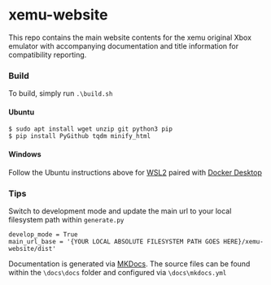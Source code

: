 xemu-website
====

This repo contains the main website contents for the xemu original Xbox emulator with accompanying documentation and title information for compatibility reporting.

### Build

To build, simply run `.\build.sh`

#### Ubuntu

    $ sudo apt install wget unzip git python3 pip
    $ pip install PyGithub tqdm minify_html

#### Windows

Follow the Ubuntu instructions above for [WSL2](https://docs.microsoft.com/en-us/windows/wsl/install) paired with [Docker Desktop](https://docs.docker.com/desktop/windows/wsl/)

### Tips

Switch to development mode and update the main url to your local filesystem path within `generate.py`

```
develop_mode = True
main_url_base = '{YOUR LOCAL ABSOLUTE FILESYSTEM PATH GOES HERE}/xemu-website/dist'
```

Documentation is generated via [MKDocs](https://www.mkdocs.org). The source files can be found within the `\docs\docs` folder and configured via `\docs\mkdocs.yml`
